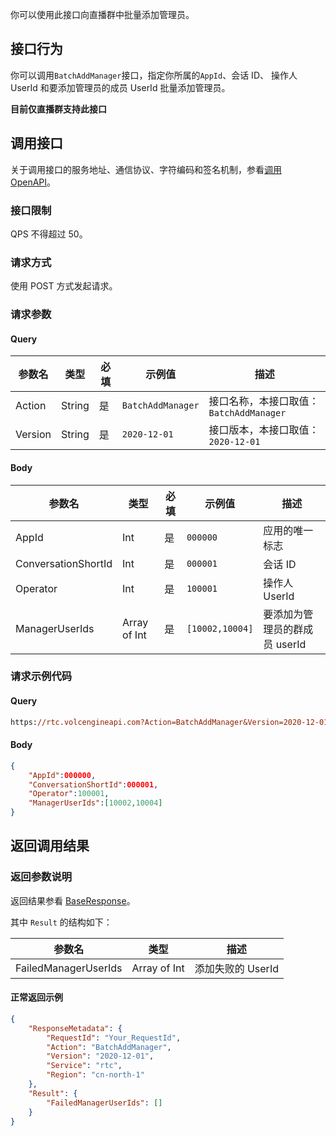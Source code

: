 你可以使用此接口向直播群中批量添加管理员。

## 接口行为

你可以调用`BatchAddManager`接口，指定你所属的`AppId`、会话 ID、 操作人 UserId 和要添加管理员的成员 UserId 批量添加管理员。

**目前仅直播群支持此接口**

## 调用接口 

关于调用接口的服务地址、通信协议、字符编码和签名机制，参看[调用 OpenAPI](412251)。
### 接口限制

QPS 不得超过 50。

### 请求方式

使用 POST 方式发起请求。


### 请求参数

#### Query

| 参数名 | 类型 | 必填 | 示例值 | 描述 |
| --- | --- | --- | --- | --- |
| Action | String | 是 | `BatchAddManager` | 接口名称，本接口取值：`BatchAddManager` |
| Version | String | 是 | `2020-12-01` | 接口版本，本接口取值：`2020-12-01` |


#### Body

| 参数名 | 类型 | 必填 | 示例值 | 描述 |
| --- | --- | --- | --- | --- |
| AppId | Int | 是 |`000000` | 应用的唯一标志 |
| ConversationShortId | Int |是 | `000001` | 会话 ID |
| Operator | Int | 是 |`100001` | 操作人 UserId |
| ManagerUserIds | Array of Int | 是 | `[10002,10004]` | 要添加为管理员的群成员 userId |


### 请求示例代码

#### Query

```Postscript
https://rtc.volcengineapi.com?Action=BatchAddManager&Version=2020-12-01
```

#### Body

```Json
{
    "AppId":000000,
    "ConversationShortId":000001,
    "Operator":100001,
    "ManagerUserIds":[10002,10004]
}
```

## 返回调用结果

### 返回参数说明

返回结果参看 [BaseResponse](192711.md#baseresponse)。

其中 `Result` 的结构如下：

| 参数名 | 类型 | 描述 |
| --- | --- | --- |
| FailedManagerUserIds | Array of Int | 添加失败的 UserId |


#### **正常返回示例**

```Json
{
    "ResponseMetadata": {
        "RequestId": "Your_RequestId",
        "Action": "BatchAddManager",
        "Version": "2020-12-01",
        "Service": "rtc",
        "Region": "cn-north-1"
    },
    "Result": {
        "FailedManagerUserIds": []
    }
}
```